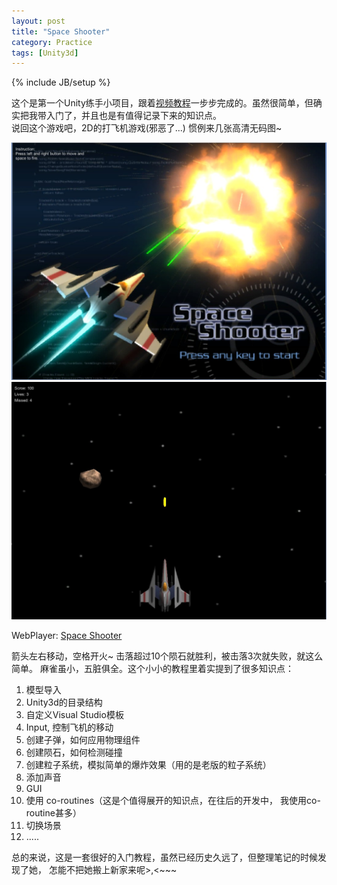 ```yaml
---
layout: post
title: "Space Shooter"
category: Practice
tags: [Unity3d]
---
```

{% include JB/setup %}

这个是第一个Unity练手小项目，跟着<a href="http://www.3dbuzz.com/training/view/unity-standard/simple-2d-shooter" target="_blank">视频教程</a>一步步完成的。虽然很简单，但确实把我带入门了，并且也是有值得记录下来的知识点。  
说回这个游戏吧，2D的打飞机游戏(邪恶了...) 惯例来几张高清无码图~
<!--break-->

<img src="/assets/custom/images/posts/SpaceShooter01.jpg" />

<img src="/assets/custom/images/posts/SpaceShooter02.jpg" />

WebPlayer: <a href="http://edwardwong.github.io/Asset/SpaceShooter.html" target="_blank">Space Shooter</a>

箭头左右移动，空格开火~ 击落超过10个陨石就胜利，被击落3次就失败，就这么简单。 麻雀虽小，五脏俱全。这个小小的教程里着实提到了很多知识点：  
1. 模型导入  
2. Unity3d的目录结构  
3. 自定义Visual Studio模板  
4. Input, 控制飞机的移动  
5. 创建子弹，如何应用物理组件  
6. 创建陨石，如何检测碰撞  
7. 创建粒子系统，模拟简单的爆炸效果（用的是老版的粒子系统）  
8. 添加声音  
9. GUI  
10. 使用 co-routines（这是个值得展开的知识点，在往后的开发中， 我使用co-routine甚多）  
11. 切换场景  
12. .....

总的来说，这是一套很好的入门教程，虽然已经历史久远了，但整理笔记的时候发现了她， 怎能不把她搬上新家来呢>,<~~~
